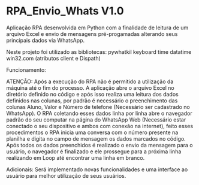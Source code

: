 # RPA_Envio_Whats V1.0

Aplicação RPA desenvolvida em Python com a finalidade de leitura de um arquivo Excel e envio de mensagens pré-progamadas alterando seus principais dados via WhatsApp.

Neste projeto foi utilizado as bibliotecas: 
pywhatkil
keyboard
time 
datatime
win32.com (atributos client e Dispath)

Funcionamento: 

ATENÇÂO: Após a execução do RPA não é permitido a utilização da máquina até o fim do processo.
A aplicação abre o arquivo Excel no diretório definido no código e após isso realiza uma leitura dos dados definidos nas colunas, por padrão é necessário o preenchimento das colunas Aluno, Valor e Número de telefone (Necessário ser cadastrado no WhatsApp).
O RPA coletando esses dados linha por linha abre o navegador padrão do seu computar na página do WhatsApp Web (Necessário estar conectado o seu dispositivo e ambos com conexão na internet), feito esses procedimentos o RPA inicia uma conversa com o número presente na planilha e digita no campo de mensagem os dados marcados no código. Após todos os dados preenchidos é realizado o envio da mensagem para o usuário, o navegador é finalizado e ele prossegue para a próxima linha realizando em Loop até encontrar uma linha em branco. 

Adicionais:
Será implementado novas funcionalidades e uma interface ao usuário para melhor utilização de seus usuários. 
